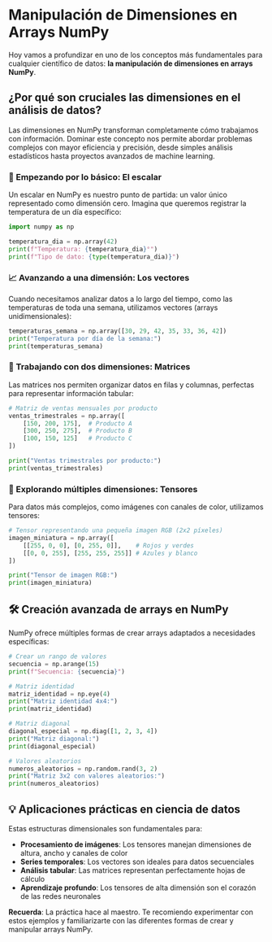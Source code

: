 # Manipulación de Dimensiones en Arrays NumPy

Hoy vamos a profundizar en uno de los conceptos más fundamentales para cualquier científico de datos: **la manipulación de dimensiones en arrays NumPy**.

## ¿Por qué son cruciales las dimensiones en el análisis de datos?

Las dimensiones en NumPy transforman completamente cómo trabajamos con información. Dominar este concepto nos permite abordar problemas complejos con mayor eficiencia y precisión, desde simples análisis estadísticos hasta proyectos avanzados de machine learning.

### 🔢 Empezando por lo básico: El escalar

Un escalar en NumPy es nuestro punto de partida: un valor único representado como dimensión cero. Imagina que queremos registrar la temperatura de un día específico:

```python
import numpy as np

temperatura_dia = np.array(42)
print(f"Temperatura: {temperatura_dia}°")
print(f"Tipo de dato: {type(temperatura_dia)}")
```

### 📈 Avanzando a una dimensión: Los vectores

Cuando necesitamos analizar datos a lo largo del tiempo, como las temperaturas de toda una semana, utilizamos vectores (arrays unidimensionales):

```python
temperaturas_semana = np.array([30, 29, 42, 35, 33, 36, 42])
print("Temperatura por día de la semana:")
print(temperaturas_semana)
```

### 🧮 Trabajando con dos dimensiones: Matrices

Las matrices nos permiten organizar datos en filas y columnas, perfectas para representar información tabular:

```python
# Matriz de ventas mensuales por producto
ventas_trimestrales = np.array([
    [150, 200, 175],  # Producto A
    [300, 250, 275],  # Producto B
    [100, 150, 125]   # Producto C
])

print("Ventas trimestrales por producto:")
print(ventas_trimestrales)
```

### 🎯 Explorando múltiples dimensiones: Tensores

Para datos más complejos, como imágenes con canales de color, utilizamos tensores:

```python
# Tensor representando una pequeña imagen RGB (2x2 píxeles)
imagen_miniatura = np.array([
    [[255, 0, 0], [0, 255, 0]],    # Rojos y verdes
    [[0, 0, 255], [255, 255, 255]] # Azules y blanco
])

print("Tensor de imagen RGB:")
print(imagen_miniatura)
```

## 🛠️ Creación avanzada de arrays en NumPy

NumPy ofrece múltiples formas de crear arrays adaptados a necesidades específicas:

```python
# Crear un rango de valores
secuencia = np.arange(15)
print(f"Secuencia: {secuencia}")

# Matriz identidad
matriz_identidad = np.eye(4)
print("Matriz identidad 4x4:")
print(matriz_identidad)

# Matriz diagonal
diagonal_especial = np.diag([1, 2, 3, 4])
print("Matriz diagonal:")
print(diagonal_especial)

# Valores aleatorios
numeros_aleatorios = np.random.rand(3, 2)
print("Matriz 3x2 con valores aleatorios:")
print(numeros_aleatorios)
```

## 💡 Aplicaciones prácticas en ciencia de datos

Estas estructuras dimensionales son fundamentales para:

- **Procesamiento de imágenes**: Los tensores manejan dimensiones de altura, ancho y canales de color
- **Series temporales**: Los vectores son ideales para datos secuenciales
- **Análisis tabular**: Las matrices representan perfectamente hojas de cálculo
- **Aprendizaje profundo**: Los tensores de alta dimensión son el corazón de las redes neuronales


**Recuerda**: La práctica hace al maestro. Te recomiendo experimentar con estos ejemplos y familiarizarte con las diferentes formas de crear y manipular arrays NumPy.
